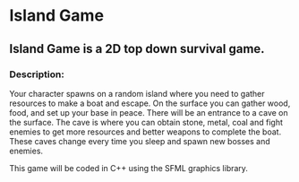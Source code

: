 # Island Game
## Island Game is a 2D top down survival game.

### Description:

Your character spawns on a random island where you need to gather resources to make a boat and escape. On the surface you can gather wood, food, and set up your base in peace. There will be an entrance to a cave on the surface. The cave is where you can obtain stone, metal, coal and fight enemies to get more resources and better weapons to complete the boat. These caves change every time you sleep and spawn new bosses and enemies.

This game will be coded in C++ using the SFML graphics library. 
